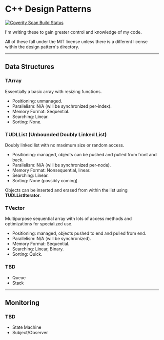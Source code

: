 # C++ Design Patterns

<a href="https://scan.coverity.com/projects/trevorkerney-cpp-design-patterns">
  <img alt="Coverity Scan Build Status"
       src="https://scan.coverity.com/projects/23919/badge.svg"/>
</a>

I'm writing these to gain greater control and knowledge of my code.

All of these fall under the MIT license unless there is a different license within the design pattern's directory.

---
## Data Structures

### TArray
Essentially a basic array with resizing functions.

- Positioning: unmanaged.
- Parallelism: N/A (will be synchronized per-index).
- Memory Format: Sequential.
- Searching: Linear.
- Sorting: None.

### TUDLList (Unbounded Doubly Linked List)
Doubly linked list with no maximum size or random access.

- Positioning: managed, objects can be pushed and pulled from front and back.
- Parallelism: N/A (will be synchronized per-node).
- Memory Format: Nonsequential, linear.
- Searching: Linear.
- Sorting: None (possibly coming).

Objects can be inserted and erased from within the list using **TUDLListIterator**.

### TVector
Multipurpose sequential array with lots of access methods and optimizations for specialized use.

- Positioning: managed, objects pushed to end and pulled from end.
- Parallelism: N/A (will be synchronized).
- Memory Format: Sequential.
- Searching: Linear, Binary.
- Sorting: Quick.

### TBD
- Queue
- Stack

---
## Monitoring

### TBD
- State Machine
- Subject/Observer
